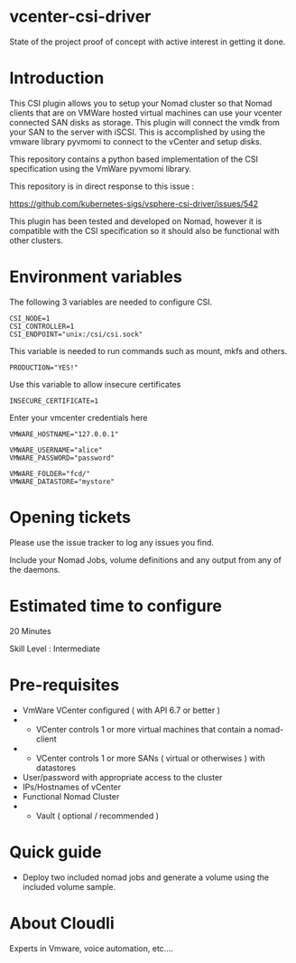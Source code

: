 # vcenter-csi-driver

State of the project proof of concept with active interest in getting it done.

# Introduction

This CSI plugin allows you to setup your Nomad cluster so that Nomad clients that are on VMWare hosted virtual machines can use your vcenter connected SAN disks as storage. This plugin will connect the vmdk from your SAN to the server with iSCSI. This is accomplished by using the vmware library pyvmomi to connect to the vCenter and setup disks.

This repository contains a python based implementation of the CSI specification using the VmWare pyvmomi library.

This repository is in direct response to this issue : 

https://github.com/kubernetes-sigs/vsphere-csi-driver/issues/542

This plugin has been tested and developed on Nomad, however it is compatible with the CSI specification so it should also be functional with other clusters. 

# Environment variables

The following 3 variables are needed to configure CSI.

```
CSI_NODE=1
CSI_CONTROLLER=1
CSI_ENDPOINT="unix:/csi/csi.sock"
```

This variable is needed to run commands such as mount, mkfs and others.

```
PRODUCTION="YES!"
```

Use this variable to allow insecure certificates

```
INSECURE_CERTIFICATE=1
```

Enter your vmcenter credentials here

```
VMWARE_HOSTNAME="127.0.0.1"

VMWARE_USERNAME="alice"
VMWARE_PASSWORD="password"

VMWARE_FOLDER="fcd/"
VMWARE_DATASTORE="mystore"
```


# Opening tickets

Please use the issue tracker to log any issues you find.

Include your Nomad Jobs, volume definitions and any output from any of the daemons.

# Estimated time to configure

20 Minutes

Skill Level : Intermediate 


# Pre-requisites

* VmWare VCenter configured ( with API 6.7 or better )
* * VCenter controls 1 or more virtual machines that contain a nomad-client
* * VCenter controls 1 or more SANs ( virtual or otherwises ) with datastores
* User/password with appropriate access to the cluster
* IPs/Hostnames of vCenter
* Functional Nomad Cluster
* * Vault ( optional / recommended )

# Quick guide
* Deploy two included nomad jobs and generate a volume using the included volume sample.


# About Cloudli
Experts in Vmware, voice automation, etc....